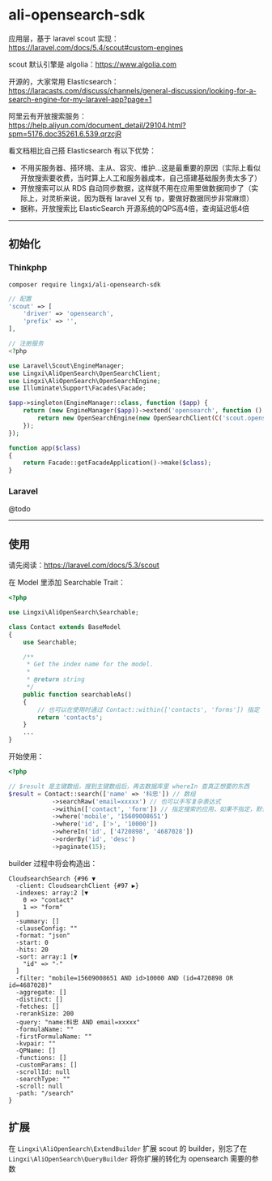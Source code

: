 # ali-opensearch-sdk

应用层，基于 laravel scout 实现：https://laravel.com/docs/5.4/scout#custom-engines

scout 默认引擎是 algolia：https://www.algolia.com

开源的，大家常用 Elasticsearch：https://laracasts.com/discuss/channels/general-discussion/looking-for-a-search-engine-for-my-laravel-app?page=1

阿里云有开放搜索服务：https://help.aliyun.com/document_detail/29104.html?spm=5176.doc35261.6.539.qrzcjR

看文档相比自己搭 Elasticsearch 有以下优势：

- 不用买服务器、搭环境、主从、容灾、维护...这是最重要的原因（实际上看似开放搜索要收费，当时算上人工和服务器成本，自己搭建基础服务贵太多了）
- 开放搜索可以从 RDS 自动同步数据，这样就不用在应用里做数据同步了（实际上，对灵析来说，因为既有 laravel 又有 tp，要做好数据同步非常麻烦）
- 据称，开放搜索比 ElasticSearch 开源系统的QPS高4倍，查询延迟低4倍

---

## 初始化

### Thinkphp

```shell
composer require lingxi/ali-opensearch-sdk
```

```php
// 配置
'scout' => [
    'driver' => 'opensearch',
    'prefix' => '',
],
```

```php
// 注册服务
<?php

use Laravel\Scout\EngineManager;
use Lingxi\AliOpenSearch\OpenSearchClient;
use Lingxi\AliOpenSearch\OpenSearchEngine;
use Illuminate\Support\Facades\Facade;

$app->singleton(EngineManager::class, function ($app) {
    return (new EngineManager($app))->extend('opensearch', function () {
        return new OpenSearchEngine(new OpenSearchClient(C('scout.opensearch')));
    });
});

function app($class)
{
    return Facade::getFacadeApplication()->make($class);
}
```

### Laravel

@todo

---

## 使用

请先阅读：https://laravel.com/docs/5.3/scout

在 Model 里添加 Searchable Trait：

```php
<?php

use Lingxi\AliOpenSearch\Searchable;

class Contact extends BaseModel
{
    use Searchable;

    /**
     * Get the index name for the model.
     *
     * @return string
     */
    public function searchableAs()
    {
        // 也可以在使用时通过 Contact::within(['contacts', 'forms']) 指定
        return 'contacts';
    }
    ...
}
```

开始使用：

```php
<?php

// $result 是主键数组，搜到主键数组后，再去数据库里 whereIn 查真正想要的东西
$result = Contact::search(['name' => '科忠']) // 数组
            ->searchRaw('email=xxxxx') // 也可以手写复杂表达式
            ->within(['contact', 'form']) // 指定搜索的应用，如果不指定，默认是 model 里指定的
            ->where('mobile', '15609008651')
            ->where('id', ['>', '10000'])
            ->whereIn('id', ['4720898', '4687028'])
            ->orderBy('id', 'desc')
            ->paginate(15);
```

builder 过程中将会构造出：
```
CloudsearchSearch {#96 ▼
  -client: CloudsearchClient {#97 ▶}
  -indexes: array:2 [▼
    0 => "contact"
    1 => "form"
  ]
  -summary: []
  -clauseConfig: ""
  -format: "json"
  -start: 0
  -hits: 20
  -sort: array:1 [▼
    "id" => "-"
  ]
  -filter: "mobile=15609008651 AND id>10000 AND (id=4720898 OR id=4687028)"
  -aggregate: []
  -distinct: []
  -fetches: []
  -rerankSize: 200
  -query: "name:科忠 AND email=xxxxx"
  -formulaName: ""
  -firstFormulaName: ""
  -kvpair: ""
  -QPName: []
  -functions: []
  -customParams: []
  -scrollId: null
  -searchType: ""
  -scroll: null
  -path: "/search"
}
```

## 扩展

在 `Lingxi\AliOpenSearch\ExtendBuilder` 扩展 scout 的 builder，别忘了在 `Lingxi\AliOpenSearch\QueryBuilder` 将你扩展的转化为 opensearch 需要的参数

